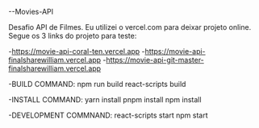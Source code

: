 --Movies-API

Desafio API de Filmes. Eu utilizei o vercel.com para deixar projeto online. Segue os 3 links do projeto para teste: 

-https://movie-api-coral-ten.vercel.app
-https://movie-api-finalsharewilliam.vercel.app
-https://movie-api-git-master-finalsharewilliam.vercel.app


-BUILD COMMAND:
npm run build
react-scripts build


-INSTALL COMMAND:
yarn install
pnpm install
npm install

-DEVELOPMENT COMMNAND:
react-scripts start
npm start